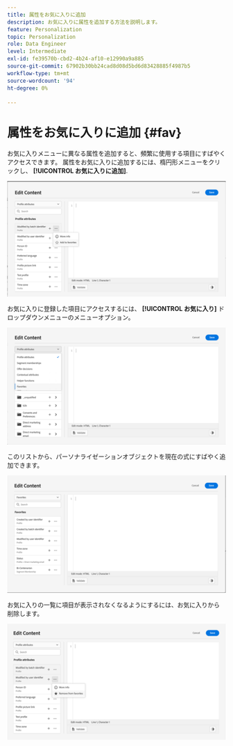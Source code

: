 ```yaml
---
title: 属性をお気に入りに追加
description: お気に入りに属性を追加する方法を説明します。
feature: Personalization
topic: Personalization
role: Data Engineer
level: Intermediate
exl-id: fe39570b-cbd2-4b24-af10-e12990a9a885
source-git-commit: 67902b30bb24cad8d08d5bd6d83428885f4987b5
workflow-type: tm+mt
source-wordcount: '94'
ht-degree: 0%

---
```


# 属性をお気に入りに追加 {#fav}

お気に入りメニューに異なる属性を追加すると、頻繁に使用する項目にすばやくアクセスできます。 属性をお気に入りに追加するには、楕円形メニューをクリックし、 **[!UICONTROL お気に入りに追加]**.

![](assets/favorite-option.png)

お気に入りに登録した項目にアクセスするには、 **[!UICONTROL お気に入り]** ドロップダウンメニューのメニューオプション。

![](assets/favorite-menu.png)

このリストから、パーソナライゼーションオブジェクトを現在の式にすばやく追加できます。

![](assets/favorite-list.png)

お気に入りの一覧に項目が表示されなくなるようにするには、お気に入りから削除します。

![](assets/favorite-remove.png)